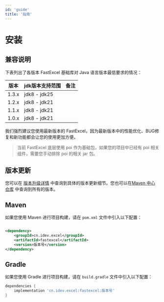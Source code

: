 ```yaml
---
id: 'guide'
title: '指南'
---
```


# 安装

## 兼容说明

下表列出了各版本 FastExcel 基础库对 Java 语言版本最低要求的情况：

| 版本    | jdk版本支持范围    | 备注 |
|-------|--------------|----|
| 1.3.x | jdk8 - jdk25 |    |
| 1.2.x | jdk8 - jdk21 |    |
| 1.1.x | jdk8 - jdk21 |    |
| 1.0.x | jdk8 - jdk21 |    |

我们强烈建议您使用最新版本的 FastExcel，因为最新版本中的性能优化、BUG修复和新功能都会让您的使用更加方便。

> 当前 FastExcel 底层使用 poi 作为基础包，如果您的项目中已经有 poi 相关组件，需要您手动排除 poi 的相关 jar 包。

## 版本更新

您可以在 [版本升级详情](https://github.com/fast-excel/fastexcel/blob/main/CHANGELOG.md)
中查询到具体的版本更新细节。您也可以在[Maven 中心仓库](https://mvnrepository.com/artifact/cn.idev.excel/fastexcel)
中查询到所有的版本。

## Maven

如果您使用 Maven 进行项目构建，请在 `pom.xml` 文件中引入以下配置：

```xml

<dependency>
    <groupId>cn.idev.excel</groupId>
    <artifactId>fastexcel</artifactId>
    <version>版本号</version>
</dependency>
```

## Gradle

如果您使用 Gradle 进行项目构建，请在 `build.gradle` 文件中引入以下配置：

```gradle
dependencies {
    implementation 'cn.idev.excel:fastexcel:版本号'
}
```

